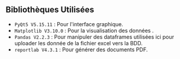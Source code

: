 ## Bibliothèques Utilisées

- `PyQt5 V5.15.11` : Pour l'interface graphique.
- `Matplotlib V3.10.0` : Pour la visualisation des données .
- `Pandas V2.2.3` : Pour manipuler des dataframes utilisées ici pour uploader les donnée de la fichier excel vers la BDD.
- `reportlab V4.3.1` : Pour générer des documents PDF.
